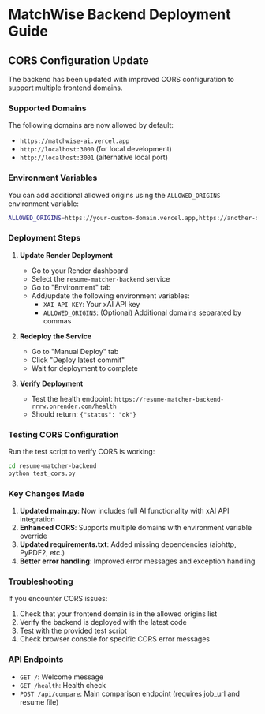 # MatchWise Backend Deployment Guide

## CORS Configuration Update

The backend has been updated with improved CORS configuration to support multiple frontend domains.

### Supported Domains

The following domains are now allowed by default:
- `https://matchwise-ai.vercel.app`
- `http://localhost:3000` (for local development)
- `http://localhost:3001` (alternative local port)

### Environment Variables

You can add additional allowed origins using the `ALLOWED_ORIGINS` environment variable:

```bash
ALLOWED_ORIGINS=https://your-custom-domain.vercel.app,https://another-domain.com
```

### Deployment Steps

1. **Update Render Deployment**
   - Go to your Render dashboard
   - Select the `resume-matcher-backend` service
   - Go to "Environment" tab
   - Add/update the following environment variables:
     - `XAI_API_KEY`: Your xAI API key
     - `ALLOWED_ORIGINS`: (Optional) Additional domains separated by commas

2. **Redeploy the Service**
   - Go to "Manual Deploy" tab
   - Click "Deploy latest commit"
   - Wait for deployment to complete

3. **Verify Deployment**
   - Test the health endpoint: `https://resume-matcher-backend-rrrw.onrender.com/health`
   - Should return: `{"status": "ok"}`

### Testing CORS Configuration

Run the test script to verify CORS is working:

```bash
cd resume-matcher-backend
python test_cors.py
```

### Key Changes Made

1. **Updated main.py**: Now includes full AI functionality with xAI API integration
2. **Enhanced CORS**: Supports multiple domains with environment variable override
3. **Updated requirements.txt**: Added missing dependencies (aiohttp, PyPDF2, etc.)
4. **Better error handling**: Improved error messages and exception handling

### Troubleshooting

If you encounter CORS issues:

1. Check that your frontend domain is in the allowed origins list
2. Verify the backend is deployed with the latest code
3. Test with the provided test script
4. Check browser console for specific CORS error messages

### API Endpoints

- `GET /`: Welcome message
- `GET /health`: Health check
- `POST /api/compare`: Main comparison endpoint (requires job_url and resume file) 